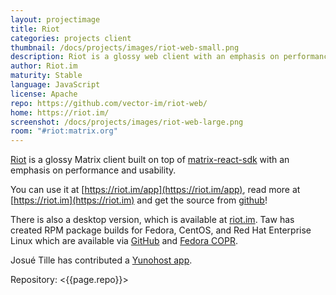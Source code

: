 ```yaml
---
layout: projectimage
title: Riot
categories: projects client
thumbnail: /docs/projects/images/riot-web-small.png
description: Riot is a glossy web client with an emphasis on performance and usability
author: Riot.im
maturity: Stable
language: JavaScript
license: Apache
repo: https://github.com/vector-im/riot-web/
home: https://riot.im/
screenshot: /docs/projects/images/riot-web-large.png
room: "#riot:matrix.org"
---
```


[Riot](https://riot.im) is a glossy Matrix client built on top of [matrix-react-sdk](https://matrix.org/docs/projects/sdk/matrix.org-react-sdk.html) with an emphasis on performance and usability.

You can use it at [https://riot.im/app](https://riot.im/app), read more at [https://riot.im](https://riot.im) and get the source from [github](https://github.com/vector-im/vector-web)!

There is also a desktop version, which is available at [riot.im](https://riot.im/desktop.html). Taw has created RPM package builds for Fedora, CentOS, and Red Hat Enterprise Linux which are available via [GitHub](https://github.com/taw00/riot-rpm/) and [Fedora COPR](https://copr.fedorainfracloud.org/coprs/taw/Riot/).

Josué Tille has contributed a [Yunohost app](https://github.com/Josue-T/riot_ynh).

Repository: <{{page.repo}}>
